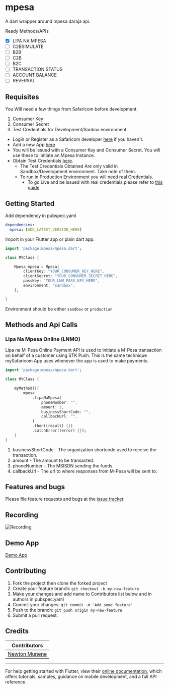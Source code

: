 # mpesa

A dart wrapper around mpesa daraja api.

Ready Methods/APIs

- [x] LIPA NA MPESA
- [ ] C2BSIMULATE
- [ ] B2B
- [ ] C2B
- [ ] B2C
- [ ] TRANSACTION STATUS
- [ ] ACCOUNT BALANCE
- [ ] REVERSAL

## Requisites

You Will need a few things from Safaricom before development.

1. Consumer Key
2. Consumer Secret
3. Test Credentials for Development/Sanbox environment

- Login or Register as a Safaricom developer [here](https://developer.safaricom.co.ke/) if you haven't.
- Add a new App [here](https://developer.safaricom.co.ke/MyApps)
- You will be issued with a Consumer Key and Consumer Secret. You will use these to initiate an Mpesa Instance.
- Obtain Test Credentials [here](https://developer.safaricom.co.ke/APIs/MpesaExpressSimulate).
  - The Test Credentials Obtained Are only valid in Sandbox/Development environment. Take note of them.
  - To run in Production Environment you will need real Credentials.
    - To go Live and be issued with real credentials,please refer to [this guide](https://developer.safaricom.co.ke/Documentation)

## Getting Started

Add dependency in pubspec.yaml

```yaml
dependencies:
  mpesa: [ADD_LATEST_VERSION_HERE]
```

Import in your Flutter app or plain dart app.

```dart
import 'package:mpesa/mpesa.dart';

class MYClass {

    Mpesa mpesa = Mpesa(
        clientKey: "YOUR_CONSUMER_KEY_HERE",
        clientSecret: "YOUR_CONSUMER_SECRET_HERE",
        passKey: "YOUR_LNM_PASS_KEY_HERE",
        environment: "sandbox",
    );

}
```

Environment should be either `sandbox` or `production`

## Methods and Api Calls

### Lipa Na Mpesa Online (LNMO)

Lipa na M-Pesa Online Payment API is used to initiate a M-Pesa transaction on behalf of a customer using STK Push. This is the same technique mySafaricom App uses whenever the app is used to make payments.

```dart
import 'package:mpesa/mpesa.dart';

class MYClass {

    myMethod(){
        mpesa
            .lipaNaMpesa(
                phoneNumber: "",
                amount: 1,
                businessShortCode: "",
                callbackUrl: "",
            )
            .then((result) {})
            .catchError((error) {});
    }
}
```

1. businessShortCode - The organization shortcode used to receive the transaction.
2. amount - The amount to be transacted.
3. phoneNumber - The MSISDN sending the funds.
4. callbackUrl - The url to where responses from M-Pesa will be sent to.

## Features and bugs

Please file feature requests and bugs at the [issue tracker][tracker].

[tracker]: https://github.com/newtonmunene99/mpesa-dart/issues

## Recording

![Recording](https://github.com/newtonmunene99/mpesa-dart/blob/master/recording.gif)

## Demo App

[Demo App](https://github.com/newtonmunene99/flutter_mpesa_demo)

## Contributing

1. Fork the project then clone the forked project
2. Create your feature branch: `git checkout -b my-new-feature`
3. Make your changes and add name to Contributors list below and in authors in pubspec.yaml
4. Commit your changes: `git commit -m 'Add some feature'`
5. Push to the branch: `git push origin my-new-feature`
6. Submit a pull request.

## Credits

| Contributors                                       |
| -------------------------------------------------- |
| [Newton Munene](https://github.com/newtonmunene99) |

----------------------------

For help getting started with Flutter, view their
[online documentation](https://flutter.dev/docs), which offers tutorials,
samples, guidance on mobile development, and a full API reference.
